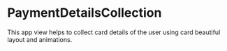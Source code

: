 # PaymentDetailsCollection
This app view helps to collect card details of the user using card beautiful layout and animations.
